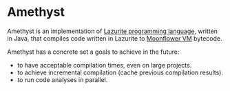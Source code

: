 # Amethyst
Amethyst is an implementation of [Lazurite programming language](https://github.com/ArtyomKingmang/Lazurite), 
written in Java, that compiles code written in Lazurite to [Moonflower VM](https://github.com/quantumatic/moonflower-vm) bytecode.

Amethyst has a concrete set a goals to achieve in the future:
* to have acceptable compilation times, even on large projects.
* to achieve incremental compilation (cache previous compilation results).
* to run code analyses in parallel.
